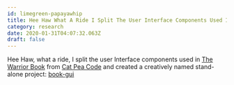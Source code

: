 ```yaml
---
id: limegreen-papayawhip
title: Hee Haw What A Ride I Split The User Interface Components Used In The Warrior Book From Cat Pea Code And Created A Creatively
category: research
date: 2020-01-31T04:07:32.063Z
draft: false
---
```


Hee Haw, what a ride, I split the user Interface components used in [The Warrior Book][1] from [Cat Pea Code][2] and created a creatively named stand-alone project: [book-gui][3]

[1]: /warrior
[2]: https://github.com/fantasyui-com/catpea-com
[3]: https://fantasyui-com.github.io/book-gui/?path=/story/widgets--illustration